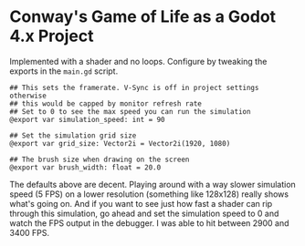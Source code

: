 # Conway's Game of Life as a Godot 4.x Project

Implemented with a shader and no loops. Configure by tweaking the exports in the `main.gd` script.

```gdscript
## This sets the framerate. V-Sync is off in project settings otherwise
## this would be capped by monitor refresh rate
## Set to 0 to see the max speed you can run the simulation
@export var simulation_speed: int = 90

## Set the simulation grid size
@export var grid_size: Vector2i = Vector2i(1920, 1080)

## The brush size when drawing on the screen
@export var brush_width: float = 20.0
```

The defaults above are decent. Playing around with a way slower simulation speed (5 FPS) on a lower resolution (something like 128x128) really shows what's going on. And if you want to see just how fast a shader can rip through this simulation, go ahead and set the simulation speed to 0 and watch the FPS output in the debugger. I was able to hit between 2900 and 3400 FPS.

